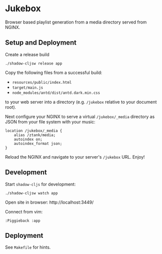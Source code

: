 # Jukebox

Browser based playlist generation from a media directory served from
NGINX.

## Setup and Deployment

Create a release build

```
./shadow-cljsw release app
```

Copy the following files from a successful build:

- `resources/public/index.html`
- `target/main.js`
- `node_modules/antd/dist/antd.dark.min.css`

to your web server into a directory (e.g. `/jukebox` relative to your
document root).

Next configure your NGINX to serve a virtual `/jukebox/_media` directory
as JSON from your file system with your music:


```
location /jukebox/_media {
	alias /ztank/media;
	autoindex on;
	autoindex_format json;
}
```

Reload the NGINX and navigate to your server's `/jukebox` URL.  Enjoy!


## Development

Start `shadow-cljs` for development:

```
./shadow-cljsw watch app
```

Open site in browser: http://localhost:3449/

Connect from vim:

```
:Piggieback :app
```

## Deployment

See `Makefile` for hints.

